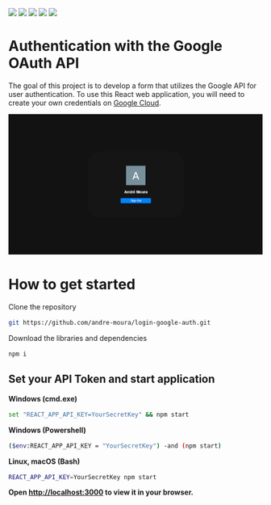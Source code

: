 <img src="https://img.shields.io/badge/Node-v18.8.0-green"/> <img src="https://img.shields.io/badge/Javascript-ES6-yellow"/> <img src="https://img.shields.io/badge/React-v18.2.0-blue"/> <img src="https://img.shields.io/badge/HTML-5-orange"/> <img src="https://img.shields.io/badge/CSS-3-purple"/> 

# Authentication with the Google OAuth API 
The goal of this project is to develop a form that utilizes the Google API for user authentication. To use this React web application, you will need to create your own credentials on [Google Cloud](https://developers.google.com/workspace/guides/create-credentials).

<img src="https://github.com/andre-moura/login-google-auth/blob/master/src/assets/img/loginForm.png?raw=true" />

# How to get started

Clone the repository
```bash
git https://github.com/andre-moura/login-google-auth.git
```

Download the libraries and dependencies
```bash
npm i
```

## Set your API Token and start application

**Windows (cmd.exe)**
```bash
set "REACT_APP_API_KEY=YourSecretKey" && npm start
```

**Windows (Powershell)**
```bash
($env:REACT_APP_API_KEY = "YourSecretKey") -and (npm start)
```

**Linux, macOS (Bash)**
```bash
REACT_APP_API_KEY=YourSecretKey npm start
```
**Open [http://localhost:3000](http://localhost:3000) to view it in your browser.**
